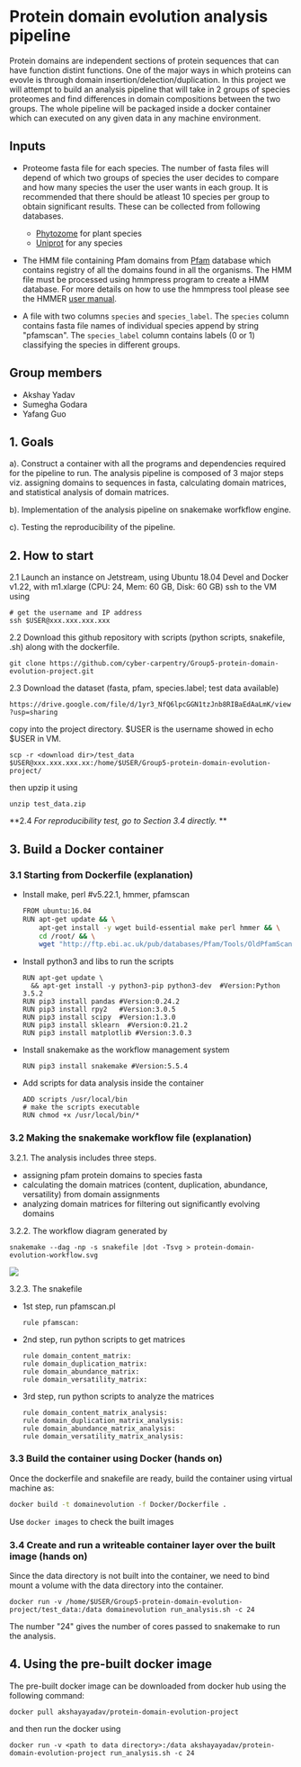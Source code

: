 Protein domain evolution analysis pipeline
===

Protein domains are independent sections of protein sequences that can have function distint functions. One of the major ways in which proteins can evovle is through domain insertion/delection/duplication. In this project we will attempt to build an analysis pipeline that will take in 2 groups of species proteomes and find differences in domain compositions between the two groups. The whole pipeline will be packaged inside a docker container which can executed  on any given data in any machine environment.

## Inputs
* Proteome fasta file for each species. The number of fasta files will depend of which two groups of species the user decides to compare and how many species the user the user wants in each group. It is recommended that there should be atleast 10 species per group to obtain significant results. These can be collected from following databases.
    * [Phytozome](https://phytozome.jgi.doe.gov/pz/portal.html) for plant species
    * [Uniprot](https://www.uniprot.org/proteomes/) for any species

* The HMM file containing Pfam domains from  [Pfam](https://pfam.xfam.org/) database which contains registry of all the domains found in all the organisms. The HMM file must be processed using hmmpress program to create a HMM database. For more details on how to use the hmmpress tool please see the HMMER [user manual](http://hmmer.org/documentation.html).

* A file with two columns `species` and `species_label`. The `species` column contains fasta file names of individual species append by string "pfamscan". The `species_label` column contains labels (0 or 1) classifying the species in different groups.

## Group members
- Akshay Yadav
- Sumegha Godara
- Yafang Guo

## 1. Goals

a). Construct a container with all the programs and dependencies required for the pipeline to run. The analysis pipeline is composed of 3 major steps viz. assigning domains to sequences in fasta, calculating domain matrices, and statistical analysis of domain matrices.
 
b). Implementation of the analysis pipeline on snakemake worfkflow engine.

c). Testing the reproducibility of the pipeline.

## 2. How to start

 2.1 Launch an instance on Jetstream, using Ubuntu 18.04 Devel and Docker v1.22, with m1.xlarge (CPU: 24, Mem: 60 GB, Disk: 60 GB)
   ssh to the VM using
   ```
   # get the username and IP address
   ssh $USER@xxx.xxx.xxx.xxx
   ```
2.2 Download this github repository with scripts (python scripts, snakefile, .sh) along with the dockerfile.
   ```
   git clone https://github.com/cyber-carpentry/Group5-protein-domain-evolution-project.git
   ```
2.3 Download the dataset (fasta, pfam, species.label; test data available) 

   ```https://drive.google.com/file/d/1yr3_NfQ6lpcGGN1tzJnb8RIBaEdAaLmK/view?usp=sharing```

   copy into the project directory.
   $USER is the username showed in echo $USER in VM. 
   ```
   scp -r <download dir>/test_data $USER@xxx.xxx.xxx.xx:/home/$USER/Group5-protein-domain-evolution-project/
   ```
   then upzip it using 
   ```
   unzip test_data.zip
```
**2.4 *For reproducibility test, go to Section 3.4 directly.* **

## 3. Build a Docker container
### 3.1 Starting from Dockerfile (explanation)
- Install make, perl #v5.22.1, hmmer, pfamscan
   ```bash
   FROM ubuntu:16.04
   RUN apt-get update && \
       apt-get install -y wget build-essential make perl hmmer && \
       cd /root/ && \
       wget "http://ftp.ebi.ac.uk/pub/databases/Pfam/Tools/OldPfamScan/PfamScan1.5/PfamScan.tar.gz"
   ```
- Install python3 and libs to run the scripts
   ```
   RUN apt-get update \
     && apt-get install -y python3-pip python3-dev  #Version:Python 3.5.2
   RUN pip3 install pandas #Version:0.24.2
   RUN pip3 install rpy2   #Version:3.0.5
   RUN pip3 install scipy  #Version:1.3.0
   RUN pip3 install sklearn  #Version:0.21.2
   RUN pip3 install matplotlib #Version:3.0.3
   ```
- Install snakemake as the workflow management system
   ```
   RUN pip3 install snakemake #Version:5.5.4
   ```
- Add scripts for data analysis inside the container
   ```
   ADD scripts /usr/local/bin
   # make the scripts executable
   RUN chmod +x /usr/local/bin/* 
   ```
### 3.2 Making the snakemake workflow file (explanation)

3.2.1. The analysis includes three steps. 
- assigning pfam protein domains to species fasta
- calculating the domain matrices (content, duplication, abundance, versatility) from domain assignments
- analyzing domain matrices for filtering out significantly evolving domains

3.2.2. The workflow diagram generated by
   ```
   snakemake --dag -np -s snakefile |dot -Tsvg > protein-domain-evolution-workflow.svg
   ```
   ![](https://i.imgur.com/8grxKHe.png)

3.2.3. The snakefile 
- 1st step, run pfamscan.pl 
   ```
   rule pfamscan:
   ```
- 2nd step, run python scripts to get matrices
   ```
   rule domain_content_matrix:
   rule domain_duplication_matrix:
   rule domain_abundance_matrix:
   rule domain_versatility_matrix:
   ```
- 3rd step, run python scripts to analyze the matrices

   ```
   rule domain_content_matrix_analysis:
   rule domain_duplication_matrix_analysis:
   rule domain_abundance_matrix_analysis:
   rule domain_versatility_matrix_analysis:
   ```
### 3.3 Build the container using Docker (hands on)

   Once the dockerfile and snakefile are ready, build the container using virtual machine as:

   ```bash
   docker build -t domainevolution -f Docker/Dockerfile .
   ```
   Use ```docker images``` to check the built images

### 3.4 Create and run a writeable container layer over the built image (hands on)

   Since the data directory is not built into the container, we need to bind mount a volume with the data directory into the container. 

   ```
   docker run -v /home/$USER/Group5-protein-domain-evolution-project/test_data:/data domainevolution run_analysis.sh -c 24
   ```
   The number "24" gives the number of cores passed to snakemake to run the analysis.

## 4. Using the pre-built docker image
The pre-built docker image can be downloaded from docker hub using the following command:
```
docker pull akshayayadav/protein-domain-evolution-project
```
and then run the docker using
```
docker run -v <path to data directory>:/data akshayayadav/protein-domain-evolution-project run_analysis.sh -c 24
```


